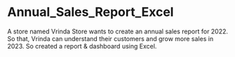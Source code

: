 # Annual_Sales_Report_Excel
A store named Vrinda Store wants to create an annual sales report for 2022. So that, Vrinda can understand their customers and grow more sales in 2023. So created a report &amp; dashboard using Excel. 
